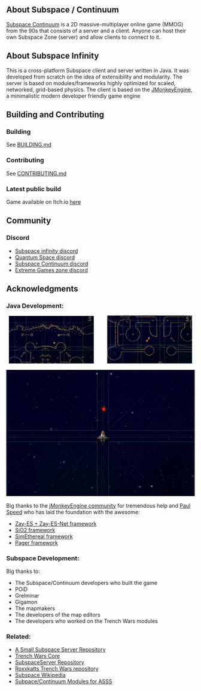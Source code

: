 ## About Subspace / Continuum
[Subspace Continuum](https://store.steampowered.com/app/352700/Subspace_Continuum/) is a 2D massive-multiplayer online game (MMOG) from the 90s that consists of a server and a client. Anyone can host their own Subspace Zone (server) and allow clients to connect to it.

## About Subspace Infinity
This is a cross-platform Subspace client and server written in Java. It was developed from scratch on the idea of extensibility and modularity. The server is based on modules/frameworks highly optimized for scaled, networked, grid-based physics. The client is based on the [JMonkeyEngine](https://jmonkeyengine.org/), a minimalistic modern developer friendly game engine

## Building and Contributing

### Building

See [BUILDING.md](https://github.com/assofohdz/Subspace-Infinity/blob/infinity/BUILDING.md) 

### Contributing

See [CONTRIBUTING.md](https://github.com/assofohdz/Subspace-Infinity/blob/infinity/CONTRIBUTING.md)

### Latest public build

Game available on Itch.io [here](https://assofohdz.itch.io/subspace-infinity)

## Community

### Discord

- [Subspace infinity discord](https://discord.gg/tfyWxbK)
- [Quantum Space discord](https://discord.gg/gvtnSAcy)
- [Subspace Continuum discord](https://discord.gg/y3AanC8Z)
- [Extreme Games zone discord](https://discord.gg/hY3gjeJ9)

## Acknowledgments

### Java Development: 

<p align="center">
  <img alt="Light" src="screenshots/image.png?raw=true" width="45%">
&nbsp; &nbsp; &nbsp; &nbsp;
  <img alt="Dark" src="screenshots/image2.png?raw=true" width="45%">
</p>

![Image3](screenshots/image3.png?raw=true "Title")

Big thanks to the [jMonkeyEngine community](https://hub.jmonkeyengine.org/) for tremendous help and [Paul Speed](https://github.com/pspeed42) who has laid the foundation with the awesome:

- [Zay-ES + Zay-ES-Net framework](https://github.com/jMonkeyEngine-Contributions/zay-es)
- [SiO2 framework](https://github.com/Simsilica/SiO2)
- [SimEthereal framework](https://github.com/Simsilica/SimEthereal)
- [Pager framework](https://github.com/Simsilica/Pager)

### Subspace Development:

Big thanks to:
- The Subspace/Continuum developers who built the game
- POiD
- Grelminar
- Gigamon
- The mapmakers
- The developers of the map editors
- The developers who worked on the Trench Wars modules

### Related:
- [A Small Subspace Server Repository](https://bitbucket.org/grelminar/asss)
- [Trench Wars Core](https://github.com/Trench-Wars/twcore)
- [SubspaceServer Repository](https://github.com/gigamon-dev/SubspaceServer)
- [Roxxkatts Trench Wars repository](https://bitbucket.org/roxxkatt/subspace-continuum/src/master/)
- [Subspace Wikipedia](https://en.wikipedia.org/wiki/SubSpace_(video_game))
- [Subpace/Continuum Modules for ASSS](https://github.com/ZacharyRead/subspace-modules)
